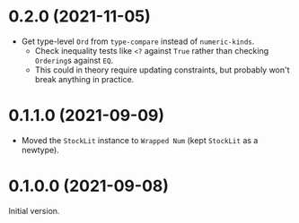 # 0.2.0 (2021-11-05)

* Get type-level `Ord` from `type-compare` instead of `numeric-kinds`.
  * Check inequality tests like `<?` against `True` rather than checking
    `Ordering`s against `EQ`.
  * This could in theory require updating constraints, but probably won't break
    anything in practice.

# 0.1.1.0 (2021-09-09)

* Moved the `StockLit` instance to `Wrapped Num` (kept `StockLit` as a newtype).

# 0.1.0.0 (2021-09-08)

Initial version.
